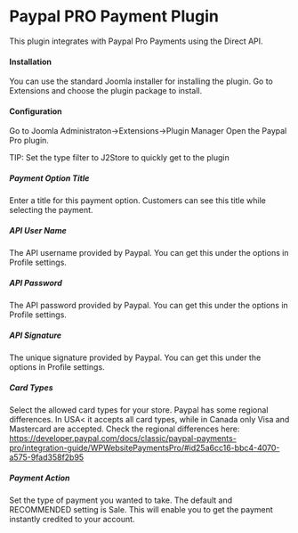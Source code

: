 # Paypal PRO Payment Plugin

This plugin integrates with Paypal Pro Payments using the Direct API.

#### Installation
You can use the standard Joomla installer for installing the plugin. Go to Extensions and choose the plugin package to install.

#### Configuration
Go to Joomla Administraton->Extensions->Plugin Manager Open the Paypal Pro plugin.

TIP: Set the type filter to J2Store to quickly get to the plugin

##### Payment Option Title
Enter a title for this payment option. Customers can see this title while selecting the payment.

##### API User Name
The API username provided by Paypal. You can get this under the options in Profile settings.

##### API Password
The API password provided by Paypal. You can get this under the options in Profile settings.

##### API Signature
The unique signature provided by Paypal. You can get this under the options in Profile settings.

##### Card Types
Select the allowed card types for your store. Paypal has some regional differences. In USA< it accepts all card types, while in Canada only Visa and Mastercard are accepted. Check the regional differences here: https://developer.paypal.com/docs/classic/paypal-payments-pro/integration-guide/WPWebsitePaymentsPro/#id25a6cc16-bbc4-4070-a575-9fad358f2b95

##### Payment Action
Set the type of payment you wanted to take. The default and RECOMMENDED setting is Sale. This will enable you to get the payment instantly credited to your account.




